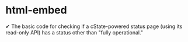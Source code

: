 # html-embed
✔ The basic code for checking if a cState-powered status page (using its read-only API) has a status other than "fully operational."
